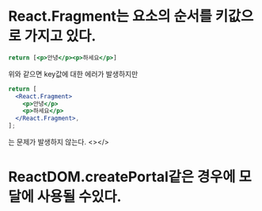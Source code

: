 # React.Fragment는 요소의 순서를 키값으로 가지고 있다.

```jsx
return [<p>안녕</p><p>하세요</p>]
```

위와 같으면 key값에 대한 에러가 발생하지만

```jsx
return [
  <React.Fragment>
    <p>안녕</p>
    <p>하세요</p>
  </React.Fragment>,
];
```

는 문제가 발생하지 않는다.
<></>

# ReactDOM.createPortal같은 경우에 모달에 사용될 수있다.
